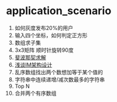 # application_scenario

1. 如何灰度发布20%的用户
2. 输入四个坐标，如何判定正方形
3. 数组求子集
4. 3x3矩阵 顺时针旋转90度
5. [斐波那契求解](https://blog.csdn.net/xygy8860/article/details/47087687)
6. [浅谈IM架构设计](http://www.52im.net/thread-307-1-1.html)
7. 乱序数组找出两个数想加等于某个值的
8. 字符串中连续递增/减次数最多的字符串
9. Top N
10. 合并两个有序数组


